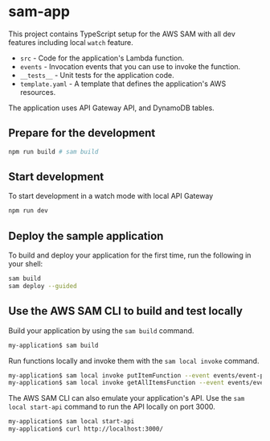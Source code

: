 # sam-app

This project contains TypeScript setup for the AWS SAM with all dev features including local `watch` feature.

- `src` - Code for the application's Lambda function.
- `events` - Invocation events that you can use to invoke the function.
- `__tests__` - Unit tests for the application code.
- `template.yaml` - A template that defines the application's AWS resources.

The application uses API Gateway API, and DynamoDB tables.

## Prepare for the development

```bash
npm run build # sam build
```

## Start development

To start development in a watch mode with local API Gateway
```bash
npm run dev
```

## Deploy the sample application

To build and deploy your application for the first time, run the following in your shell:

```bash
sam build
sam deploy --guided
```

## Use the AWS SAM CLI to build and test locally

Build your application by using the `sam build` command.

```bash
my-application$ sam build
```

Run functions locally and invoke them with the `sam local invoke` command.

```bash
my-application$ sam local invoke putItemFunction --event events/event-post-item.json
my-application$ sam local invoke getAllItemsFunction --event events/event-get-all-items.json
```

The AWS SAM CLI can also emulate your application's API. Use the `sam local start-api` command to run the API locally on port 3000.

```bash
my-application$ sam local start-api
my-application$ curl http://localhost:3000/
```
